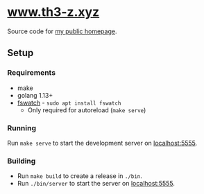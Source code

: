 # www.th3-z.xyz

Source code for [my public homepage](https://www.th3-z.xyz).

## Setup

### Requirements

* make
* golang 1.13+
* [fswatch](https://github.com/emcrisostomo/fswatch) - `sudo apt install fswatch`
  - Only required for autoreload (`make serve`)

### Running

Run `make serve` to start the development server on [localhost:5555](http://localhost:5555).

### Building

* Run `make build` to create a release in `./bin`. 
* Run `./bin/server` to start the server on [localhost:5555](http://localhost:5555).



